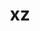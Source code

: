 ---
title: "xz"
layout: cache
category: package
meta: {"versions": ["5.2.4", "5.2.5"], "compilers": ["apple-clang@12.0.0", "gcc@10.3.0", "gcc@6.4.0", "gcc@7.3.0", "gcc@7.3.1", "gcc@7.4.0", "gcc@7.5.0", "gcc@8.1.0", "gcc@8.3.1", "gcc@8.4.0", "gcc@8.4.1", "gcc@9.3.0", "intel@19.1.3.304", "xl@16.1"]}
spec_files: 
 - spec-0.json
 - spec-1.json
 - spec-2.json
 - spec-3.json
 - spec-4.json
 - spec-5.json
 - spec-6.json
 - spec-7.json
 - spec-8.json
 - spec-9.json
 - spec-10.json
 - spec-11.json
 - spec-12.json
 - spec-13.json
 - spec-14.json
 - spec-15.json
 - spec-16.json
 - spec-17.json
 - spec-18.json
 - spec-19.json
 - spec-20.json
 - spec-21.json
 - spec-22.json
 - spec-23.json
 - spec-24.json
 - spec-25.json
 - spec-26.json
 - spec-27.json
 - spec-28.json
 - spec-29.json
 - spec-30.json
 - spec-31.json
 - spec-32.json
 - spec-33.json
 - spec-34.json
 - spec-35.json
 - spec-36.json
 - spec-37.json
 - spec-38.json
 - spec-39.json
 - spec-40.json
 - spec-41.json
 - spec-42.json
 - spec-43.json
 - spec-44.json
 - spec-45.json
 - spec-46.json
 - spec-47.json
 - spec-48.json
 - spec-49.json
 - spec-50.json
 - spec-51.json
 - spec-52.json
 - spec-53.json
 - spec-54.json
 - spec-55.json
 - spec-56.json
 - spec-57.json
 - spec-58.json
 - spec-59.json
 - spec-60.json
 - spec-61.json
 - spec-62.json
 - spec-63.json
 - spec-64.json
 - spec-65.json
 - spec-66.json
 - spec-67.json
 - spec-68.json
 - spec-69.json
 - spec-70.json
 - spec-71.json
 - spec-72.json
 - spec-73.json
 - spec-74.json
 - spec-75.json
 - spec-76.json
 - spec-77.json
 - spec-78.json
 - spec-79.json
 - spec-80.json
spec_names:
 - 'xz@5.2.5%gcc@9.3.0~pic arch=linux-ubuntu20.04-x86_64'
 - 'xz@5.2.4%gcc@7.3.0 arch=linux-ubuntu18.04-ppc64le'
 - 'xz@5.2.5%gcc@7.5.0+pic libs=shared,static arch=linux-ubuntu18.04-x86_64'
 - 'xz@5.2.4%gcc@7.3.0 arch=linux-centos8-x86_64'
 - 'xz@5.2.5%gcc@8.3.1+pic arch=linux-rhel8-ppc64le'
 - 'xz@5.2.5%gcc@7.3.0 arch=linux-ubuntu18.04-x86_64'
 - 'xz@5.2.5%gcc@7.5.0 arch=linux-ubuntu18.04-x86_64'
 - 'xz@5.2.5%gcc@8.3.1+pic libs=shared,static arch=linux-rhel8-ppc64le'
 - 'xz@5.2.5%gcc@8.3.1+pic arch=linux-rhel8-x86_64'
 - 'xz@5.2.5%gcc@9.3.0~pic arch=linux-ubuntu20.04-ppc64le'
 - 'xz@5.2.5%gcc@8.3.1+pic libs=shared,static arch=linux-rhel8-x86_64'
 - 'xz@5.2.5%gcc@9.3.0+pic libs=shared,static arch=linux-ubuntu20.04-ppc64le'
 - 'xz@5.2.5%gcc@9.3.0+pic libs=shared,static arch=linux-rhel7-ppc64le'
 - 'xz@5.2.5%gcc@9.3.0+pic libs=shared,static arch=linux-ubuntu20.04-x86_64'
 - 'xz@5.2.5%gcc@9.3.0+pic arch=linux-ubuntu20.04-x86_64'
 - 'xz@5.2.5%gcc@8.1.0 arch=linux-rhel7-x86_64'
 - 'xz@5.2.5%gcc@7.5.0 arch=linux-ubuntu18.04-ppc64le'
 - 'xz@5.2.5%gcc@8.3.1~pic arch=linux-rhel8-x86_64'
 - 'xz@5.2.4%gcc@7.3.0 arch=linux-rhel7-x86_64'
 - 'xz@5.2.5%gcc@8.1.0~pic arch=linux-rhel7-x86_64'
 - 'xz@5.2.5%gcc@9.3.0+pic libs=shared,static arch=linux-rhel7-x86_64'
 - 'xz@5.2.5%gcc@7.5.0~pic arch=linux-ubuntu18.04-x86_64'
 - 'xz@5.2.5%gcc@8.1.0 arch=linux-centos7-x86_64'
 - 'xz@5.2.5%gcc@9.3.0 arch=linux-ubuntu20.04-x86_64'
 - 'xz@5.2.5%gcc@7.3.0 arch=linux-rhel7-x86_64'
 - 'xz@5.2.4%gcc@7.3.0 arch=linux-ubuntu18.04-x86_64'
 - 'xz@5.2.5%gcc@7.5.0~pic arch=linux-ubuntu18.04-ppc64le'
 - 'xz@5.2.5%gcc@8.1.0~pic arch=linux-rhel7-ppc64le'
 - 'xz@5.2.5%gcc@8.4.1+pic libs=shared,static arch=linux-rhel8-ppc64le'
 - 'xz@5.2.5%gcc@7.3.1~pic arch=linux-amzn2-x86_64'
 - 'xz@5.2.4%gcc@7.3.0 arch=linux-centos7-ppc64le'
 - 'xz@5.2.5%gcc@8.1.0+pic libs=shared,static arch=linux-rhel7-x86_64'
 - 'xz@5.2.5%gcc@8.3.1~pic arch=linux-rhel8-ppc64le'
 - 'xz@5.2.5%gcc@9.3.0 arch=linux-ubuntu20.04-ppc64le'
 - 'xz@5.2.5%gcc@8.1.0+pic arch=linux-rhel7-x86_64'
 - 'xz@5.2.5%gcc@7.5.0+pic arch=linux-ubuntu18.04-x86_64'
 - 'xz@5.2.5%gcc@10.3.0+pic libs=shared,static arch=linux-ubuntu21.04-x86_64'
 - 'xz@5.2.4%gcc@7.3.0 arch=linux-rhel8-x86_64'
 - 'xz@5.2.5%gcc@7.3.0 arch=linux-rhel8-x86_64'
 - 'xz@5.2.5%gcc@7.3.0 arch=linux-ubuntu18.04-ppc64le'
 - 'xz@5.2.5%gcc@7.5.0+pic libs=shared,static arch=linux-ubuntu18.04-ppc64le'
 - 'xz@5.2.5%gcc@8.3.1 arch=linux-rhel8-ppc64le'
 - 'xz@5.2.5%gcc@7.3.0 arch=linux-centos8-x86_64'
 - 'xz@5.2.5%gcc@7.5.0~pic arch=linux-ubuntu18.04-aarch64'
 - 'xz@5.2.5%gcc@8.1.0~pic arch=linux-rhel7-ppc64le'
 - 'xz@5.2.5%gcc@7.3.0 arch=linux-centos7-x86_64'
 - 'xz@5.2.5%gcc@8.1.0 arch=linux-rhel7-ppc64le'
 - 'xz@5.2.5%gcc@7.5.0~pic arch=linux-ubuntu18.04-ppc64le'
 - 'xz@5.2.4%gcc@7.3.0 arch=linux-centos7-x86_64'
 - 'xz@5.2.5%gcc@8.3.1 arch=linux-centos8-ppc64le'
 - 'xz@5.2.5%gcc@7.5.0+pic arch=linux-ubuntu18.04-ppc64le'
 - 'xz@5.2.5%gcc@10.3.0+pic libs=shared,static arch=linux-ubuntu21.04-ppc64le'
 - 'xz@5.2.5%gcc@9.3.0+pic arch=linux-ubuntu20.04-ppc64le'
 - 'xz@5.2.4%gcc@8.3.1 arch=linux-rhel8-ppc64le'
 - 'xz@5.2.5%gcc@8.3.1 arch=linux-centos8-x86_64'
 - 'xz@5.2.5%gcc@8.1.0 arch=linux-centos7-ppc64le'
 - 'xz@5.2.5%gcc@7.3.0 arch=linux-rhel7-ppc64le'
 - 'xz@5.2.5%gcc@8.1.0+pic libs=shared,static arch=linux-rhel7-ppc64le'
 - 'xz@5.2.5%gcc@8.1.0~pic arch=linux-centos7-ppc64le'
 - 'xz@5.2.4%gcc@7.3.0 arch=linux-rhel7-ppc64le'
 - 'xz@5.2.4%gcc@8.3.1 arch=linux-centos8-ppc64le'
 - 'xz@5.2.5%intel@19.1.3.304+pic libs=shared,static arch=cray-cnl7-haswell'
 - 'xz@5.2.5%gcc@8.3.1 arch=linux-rhel8-x86_64'
 - 'xz@5.2.5%gcc@8.3.1~pic arch=linux-rhel8-aarch64'
 - 'xz@5.2.5%gcc@9.3.0+pic libs=shared,static arch=cray-cnl7-haswell'
 - 'xz@5.2.5%gcc@7.4.0+pic arch=linux-rhel7-power9le'
 - 'xz@5.2.5%gcc@8.1.0~pic arch=linux-rhel7-power8le'
 - 'xz@5.2.5%gcc@8.4.1+pic libs=shared,static arch=linux-rhel8-x86_64'
 - 'xz@5.2.5%gcc@8.1.0+pic arch=linux-rhel7-ppc64le'
 - 'xz@5.2.5%gcc@7.5.0~pic arch=linux-ubuntu18.04-x86_64'
 - 'xz@5.2.4%gcc@7.4.0 arch=linux-ubuntu18.04-x86_64'
 - 'xz@5.2.5%gcc@8.1.0~pic arch=linux-centos7-x86_64'
 - 'xz@5.2.5%gcc@8.1.0~pic arch=linux-rhel7-x86_64'
 - 'xz@5.2.5%gcc@7.3.1+pic arch=linux-amzn2-x86_64'
 - 'xz@5.2.5%apple-clang@12.0.0~pic libs=shared,static arch=darwin-catalina-x86_64'
 - 'xz@5.2.5%gcc@6.4.0 arch=linux-rhel7-power9le'
 - 'xz@5.2.4%gcc@8.4.0 arch=linux-rhel7-sandybridge'
 - 'xz@5.2.5%gcc@7.5.0~pic arch=linux-ubuntu18.04-power8le'
 - 'xz@5.2.5%gcc@6.4.0 arch=linux-rhel7-ppc64le'
 - 'xz@5.2.5%xl@16.1 fflags="-qzerosize"  arch=linux-rhel7-power9le'
 - 'xz@5.2.5%apple-clang@12.0.0~pic libs=shared,static arch=darwin-catalina-haswell'
---